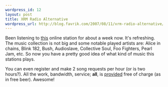 ```yaml
--- 
wordpress_id: 12
layout: post
title: XRM Radio Alternative
wordpress_url: http://blog.favrik.com/2007/08/11/xrm-radio-alternative/
---
```

Been listening to <a href="http://www.xrmradio.com">this</a> online station for about a week now. It's refreshing.  The music collection is not big and some notable played artists are: Alice in chains, Blink 182, Bush, Audioslave, Collective Soul, Foo Fighters, Pearl Jam, etc.  So now you have a pretty good idea of what kind of music this stations plays.

You can even register and make 2 song requests per hour (or is two hours?).  All the work, bandwidth, service; <strong>all</strong>, is <a href="http://www.xrmradio.com/about.php">provided</a> free of charge (as in free beer). Awesome!
